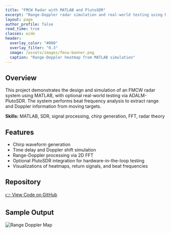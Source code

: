 ```yaml
---
title: "FMCW Radar with MATLAB and PlutoSDR"
excerpt: "Range-Doppler radar simulation and real-world testing using MATLAB and PlutoSDR."
layout: page
author_profile: false
read_time: true
classes: wide
header:
  overlay_color: "#000"
  overlay_filter: "0.3"
  image: /assets/images/fmcw-banner.png
  caption: "Range-Doppler heatmap from MATLAB simulation"
---
```


## Overview

This project demonstrates the design and simulation of an FMCW radar system using MATLAB, with optional real-world testing via ADALM-PlutoSDR. The system performs beat frequency analysis to extract range and Doppler information from moving targets.

**Skills:** MATLAB, SDR, signal processing, chirp generation, FFT, radar theory

## Features

- Chirp waveform generation
- Time delay and Doppler shift simulation
- Range-Doppler processing via 2D FFT
- Optional PlutoSDR integration for hardware-in-the-loop testing
- Visualizations of heatmaps, return signals, and beat frequencies

## Repository

[👉 View Code on GitHub](https://github.com/treylt90/fmcw-radar-matlab)

## Sample Output

![Range Doppler Map](/assets/images/fmcw-output-example.png)

